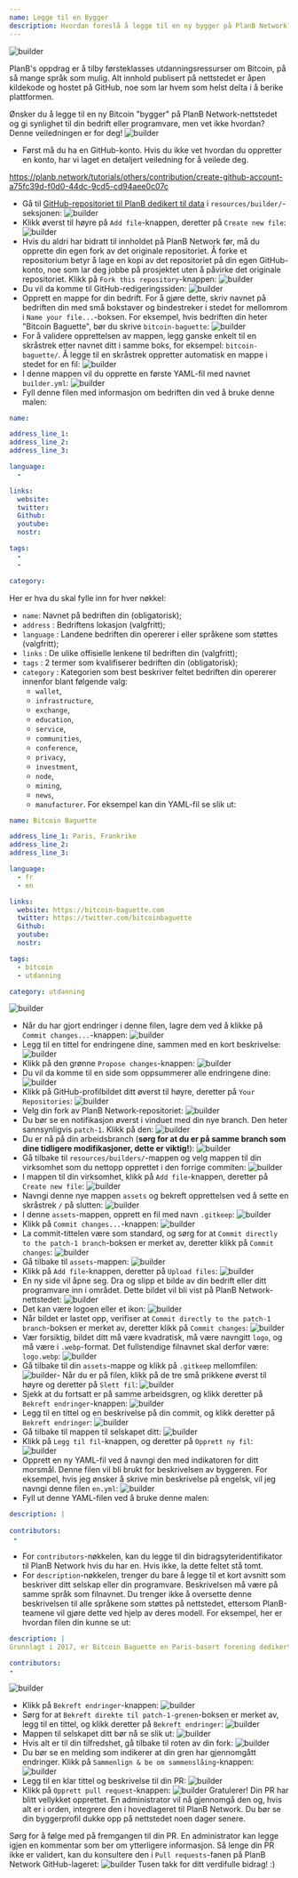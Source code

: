 ```yaml
---
name: Legge til en Bygger
description: Hvordan foreslå å legge til en ny bygger på PlanB Network?
---
```

![builder](assets/cover.webp)

PlanB's oppdrag er å tilby førsteklasses utdanningsressurser om Bitcoin, på så mange språk som mulig. Alt innhold publisert på nettstedet er åpen kildekode og hostet på GitHub, noe som lar hvem som helst delta i å berike plattformen.

Ønsker du å legge til en ny Bitcoin "bygger" på PlanB Network-nettstedet og gi synlighet til din bedrift eller programvare, men vet ikke hvordan? Denne veiledningen er for deg!
![builder](assets/01.webp)
- Først må du ha en GitHub-konto. Hvis du ikke vet hvordan du oppretter en konto, har vi laget en detaljert veiledning for å veilede deg.

https://planb.network/tutorials/others/contribution/create-github-account-a75fc39d-f0d0-44dc-9cd5-cd94aee0c07c


- Gå til [GitHub-repositoriet til PlanB dedikert til data](https://github.com/DecouvreBitcoin/sovereign-university-data/tree/dev/resources/builders) i `resources/builder/`-seksjonen:
![builder](assets/02.webp)
- Klikk øverst til høyre på `Add file`-knappen, deretter på `Create new file`:
![builder](assets/03.webp)
- Hvis du aldri har bidratt til innholdet på PlanB Network før, må du opprette din egen fork av det originale repositoriet. Å forke et repositorium betyr å lage en kopi av det repositoriet på din egen GitHub-konto, noe som lar deg jobbe på prosjektet uten å påvirke det originale repositoriet. Klikk på `Fork this repository`-knappen:
![builder](assets/04.webp)
- Du vil da komme til GitHub-redigeringssiden:
![builder](assets/05.webp)
- Opprett en mappe for din bedrift. For å gjøre dette, skriv navnet på bedriften din med små bokstaver og bindestreker i stedet for mellomrom i `Name your file...`-boksen. For eksempel, hvis bedriften din heter "Bitcoin Baguette", bør du skrive `bitcoin-baguette`:
![builder](assets/06.webp)
- For å validere opprettelsen av mappen, legg ganske enkelt til en skråstrek etter navnet ditt i samme boks, for eksempel: `bitcoin-baguette/`. Å legge til en skråstrek oppretter automatisk en mappe i stedet for en fil:
![builder](assets/07.webp)
- I denne mappen vil du opprette en første YAML-fil med navnet `builder.yml`:
![builder](assets/08.webp)
- Fyll denne filen med informasjon om bedriften din ved å bruke denne malen:

```yaml
name:

address_line_1:
address_line_2:
address_line_3: 

language:
  - 

links:
  website:
  twitter:
  Github:
  youtube:
  nostr:

tags:
  - 
  - 

category:
```

Her er hva du skal fylle inn for hver nøkkel:
- `name`: Navnet på bedriften din (obligatorisk);
- `address` : Bedriftens lokasjon (valgfritt);
- `language` : Landene bedriften din opererer i eller språkene som støttes (valgfritt);
- `links` : De ulike offisielle lenkene til bedriften din (valgfritt);
- `tags` : 2 termer som kvalifiserer bedriften din (obligatorisk);
- `category` : Kategorien som best beskriver feltet bedriften din opererer innenfor blant følgende valg:
	- `wallet`,
	- `infrastructure`,
	- `exchange`,
	- `education`,
	- `service`,
	- `communities`,
	- `conference`,
	- `privacy`,
	- `investment`,
	- `node`,
	- `mining`,
	- `news`,
	- `manufacturer`.
For eksempel kan din YAML-fil se slik ut:
```yaml
name: Bitcoin Baguette

address_line_1: Paris, Frankrike
address_line_2:
address_line_3: 

language:
  - fr
  - en

links:
  website: https://bitcoin-baguette.com
  twitter: https://twitter.com/bitcoinbaguette
  Github:
  youtube:
  nostr:

tags:
  - bitcoin
  - utdanning

category: utdanning
```

![builder](assets/09.webp)
- Når du har gjort endringer i denne filen, lagre dem ved å klikke på `Commit changes...`-knappen:
![builder](assets/10.webp)
- Legg til en tittel for endringene dine, sammen med en kort beskrivelse:
![builder](assets/11.webp)
- Klikk på den grønne `Propose changes`-knappen:
![builder](assets/12.webp)
- Du vil da komme til en side som oppsummerer alle endringene dine:
![builder](assets/13.webp)
- Klikk på GitHub-profilbildet ditt øverst til høyre, deretter på `Your Repositories`:
![builder](assets/14.webp)
- Velg din fork av PlanB Network-repositoriet:
![builder](assets/15.webp)
- Du bør se en notifikasjon øverst i vinduet med din nye branch. Den heter sannsynligvis `patch-1`. Klikk på den:
![builder](assets/16.webp)
- Du er nå på din arbeidsbranch (**sørg for at du er på samme branch som dine tidligere modifikasjoner, dette er viktig!**):
![builder](assets/17.webp)
- Gå tilbake til `resources/builders/`-mappen og velg mappen til din virksomhet som du nettopp opprettet i den forrige commiten:
![builder](assets/18.webp)
- I mappen til din virksomhet, klikk på `Add file`-knappen, deretter på `Create new file`:
![builder](assets/19.webp)
- Navngi denne nye mappen `assets` og bekreft opprettelsen ved å sette en skråstrek `/` på slutten:
![builder](assets/20.webp)
- I denne `assets`-mappen, opprett en fil med navn `.gitkeep`:
![builder](assets/21.webp)
- Klikk på `Commit changes...`-knappen:
![builder](assets/22.webp)
- La commit-tittelen være som standard, og sørg for at `Commit directly to the patch-1 branch`-boksen er merket av, deretter klikk på `Commit changes`: ![builder](assets/23.webp)
- Gå tilbake til `assets`-mappen:
![builder](assets/24.webp)
- Klikk på `Add file`-knappen, deretter på `Upload files`:
![builder](assets/25.webp)
- En ny side vil åpne seg. Dra og slipp et bilde av din bedrift eller ditt programvare inn i området. Dette bildet vil bli vist på PlanB Network-nettstedet:
![builder](assets/26.webp)
- Det kan være logoen eller et ikon:
![builder](assets/27.webp)
- Når bildet er lastet opp, verifiser at `Commit directly to the patch-1 branch`-boksen er merket av, deretter klikk på `Commit changes`:
![builder](assets/28.webp)
- Vær forsiktig, bildet ditt må være kvadratisk, må være navngitt `logo`, og må være i `.webp`-format. Det fullstendige filnavnet skal derfor være: `logo.webp`:
![builder](assets/29.webp)
- Gå tilbake til din `assets`-mappe og klikk på `.gitkeep` mellomfilen:
![builder](assets/30.webp)- Når du er på filen, klikk på de tre små prikkene øverst til høyre og deretter på `Slett fil`:
![builder](assets/31.webp)
- Sjekk at du fortsatt er på samme arbeidsgren, og klikk deretter på `Bekreft endringer`-knappen:
![builder](assets/32.webp)
- Legg til en tittel og en beskrivelse på din commit, og klikk deretter på `Bekreft endringer`:
![builder](assets/33.webp)
- Gå tilbake til mappen til selskapet ditt:
![builder](assets/34.webp)
- Klikk på `Legg til fil`-knappen, og deretter på `Opprett ny fil`:
![builder](assets/35.webp)
- Opprett en ny YAML-fil ved å navngi den med indikatoren for ditt morsmål. Denne filen vil bli brukt for beskrivelsen av byggeren. For eksempel, hvis jeg ønsker å skrive min beskrivelse på engelsk, vil jeg navngi denne filen `en.yml`:
![builder](assets/36.webp)
- Fyll ut denne YAML-filen ved å bruke denne malen:
```yaml
description: |
 
contributors:
 - 
```

- For `contributors`-nøkkelen, kan du legge til din bidragsyteridentifikator til PlanB Network hvis du har en. Hvis ikke, la dette feltet stå tomt.
- For `description`-nøkkelen, trenger du bare å legge til et kort avsnitt som beskriver ditt selskap eller din programvare. Beskrivelsen må være på samme språk som filnavnet. Du trenger ikke å oversette denne beskrivelsen til alle språkene som støttes på nettstedet, ettersom PlanB-teamene vil gjøre dette ved hjelp av deres modell. For eksempel, her er hvordan filen din kunne se ut:
```yaml
description: |
Grunnlagt i 2017, er Bitcoin Baguette en Paris-basert forening dedikert til å organisere Bitcoin-møter og tekniske workshops. Vi samler entusiaster, eksperter og nysgjerrige sinn for å utforske og diskutere Bitcoin-teknologiens intrikatesser. Våre arrangementer tilbyr en plattform for kunnskapsdeling, nettverksbygging og fremme en dypere forståelse av Bitcoins indre virkemåte. Bli med oss i Bitcoin Baguette for å være en del av Paris' Bitcoin-samfunn og holde deg oppdatert med de siste fremskrittene innen feltet.

contributors:
- 
```
![builder](assets/37.webp)
- Klikk på `Bekreft endringer`-knappen:
![builder](assets/38.webp)
- Sørg for at `Bekreft direkte til patch-1-grenen`-boksen er merket av, legg til en tittel, og klikk deretter på `Bekreft endringer`:
![builder](assets/39.webp)
- Mappen til selskapet ditt bør nå se slik ut:
![builder](assets/40.webp)
- Hvis alt er til din tilfredshet, gå tilbake til roten av din fork:
![builder](assets/41.webp)
- Du bør se en melding som indikerer at din gren har gjennomgått endringer. Klikk på `Sammenlign & be om sammenslåing`-knappen:
![builder](assets/42.webp)
- Legg til en klar tittel og beskrivelse til din PR:
![builder](assets/43.webp)
- Klikk på `Opprett pull request`-knappen:
![builder](assets/44.webp)
Gratulerer! Din PR har blitt vellykket opprettet. En administrator vil nå gjennomgå den og, hvis alt er i orden, integrere den i hovedlageret til PlanB Network. Du bør se din byggerprofil dukke opp på nettstedet noen dager senere.

Sørg for å følge med på fremgangen til din PR. En administrator kan legge igjen en kommentar som ber om ytterligere informasjon. Så lenge din PR ikke er validert, kan du konsultere den i `Pull requests`-fanen på PlanB Network GitHub-lageret:
![builder](assets/45.webp)
Tusen takk for ditt verdifulle bidrag! :)